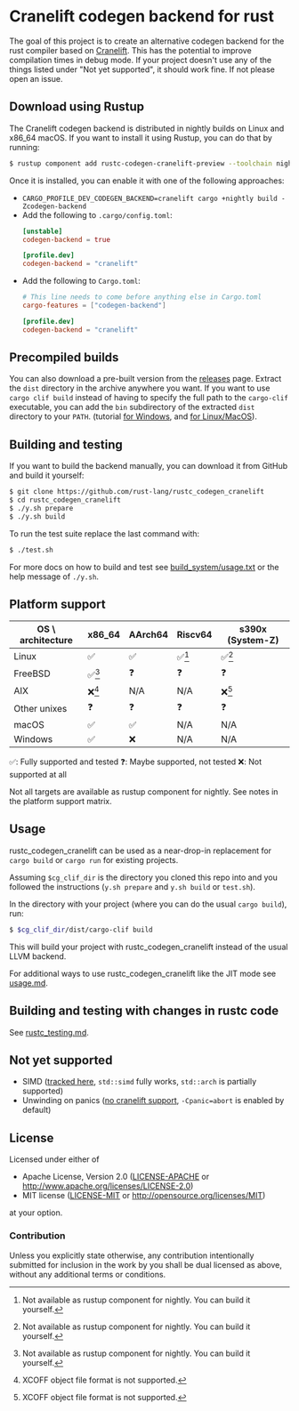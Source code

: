 # Cranelift codegen backend for rust

The goal of this project is to create an alternative codegen backend for the rust compiler based on [Cranelift](https://github.com/bytecodealliance/wasmtime/blob/main/cranelift).
This has the potential to improve compilation times in debug mode.
If your project doesn't use any of the things listed under "Not yet supported", it should work fine.
If not please open an issue.

## Download using Rustup

The Cranelift codegen backend is distributed in nightly builds on Linux and x86_64 macOS. If you want to
install it using Rustup, you can do that by running:

```bash
$ rustup component add rustc-codegen-cranelift-preview --toolchain nightly
```

Once it is installed, you can enable it with one of the following approaches:
- `CARGO_PROFILE_DEV_CODEGEN_BACKEND=cranelift cargo +nightly build -Zcodegen-backend`
- Add the following to `.cargo/config.toml`:
    ```toml
    [unstable]
    codegen-backend = true

    [profile.dev]
    codegen-backend = "cranelift"
    ```
- Add the following to `Cargo.toml`:
    ```toml
    # This line needs to come before anything else in Cargo.toml
    cargo-features = ["codegen-backend"]

    [profile.dev]
    codegen-backend = "cranelift"
    ```

## Precompiled builds

You can also download a pre-built version from the [releases] page.
Extract the `dist` directory in the archive anywhere you want.
If you want to use `cargo clif build` instead of having to specify the full path to the `cargo-clif` executable, you can add the `bin` subdirectory of the extracted `dist` directory to your `PATH`.
(tutorial [for Windows](https://stackoverflow.com/a/44272417), and [for Linux/MacOS](https://unix.stackexchange.com/questions/26047/how-to-correctly-add-a-path-to-path/26059#26059)).

[releases]: https://github.com/rust-lang/rustc_codegen_cranelift/releases/tag/dev

## Building and testing

If you want to build the backend manually, you can download it from GitHub and build it yourself:

```bash
$ git clone https://github.com/rust-lang/rustc_codegen_cranelift
$ cd rustc_codegen_cranelift
$ ./y.sh prepare
$ ./y.sh build
```

To run the test suite replace the last command with:

```bash
$ ./test.sh
```

For more docs on how to build and test see [build_system/usage.txt](build_system/usage.txt) or the help message of `./y.sh`.

## Platform support

|OS \ architecture|x86\_64|AArch64|Riscv64|s390x (System-Z)|
|---|---|---|---|---|
|Linux|✅|✅|✅[^no-rustup]|✅[^no-rustup]|
|FreeBSD|✅[^no-rustup]|❓|❓|❓|
|AIX|❌[^xcoff]|N/A|N/A|❌[^xcoff]|
|Other unixes|❓|❓|❓|❓|
|macOS|✅|✅|N/A|N/A|
|Windows|✅|❌|N/A|N/A|

✅: Fully supported and tested
❓: Maybe supported, not tested
❌: Not supported at all

Not all targets are available as rustup component for nightly. See notes in the platform support matrix.

[^xcoff]: XCOFF object file format is not supported.
[^no-rustup]: Not available as rustup component for nightly. You can build it yourself.

## Usage

rustc_codegen_cranelift can be used as a near-drop-in replacement for `cargo build` or `cargo run` for existing projects.

Assuming `$cg_clif_dir` is the directory you cloned this repo into and you followed the instructions (`y.sh prepare` and `y.sh build` or `test.sh`).

In the directory with your project (where you can do the usual `cargo build`), run:

```bash
$ $cg_clif_dir/dist/cargo-clif build
```

This will build your project with rustc_codegen_cranelift instead of the usual LLVM backend.

For additional ways to use rustc_codegen_cranelift like the JIT mode see [usage.md](docs/usage.md).

## Building and testing with changes in rustc code

See [rustc_testing.md](docs/rustc_testing.md).

## Not yet supported

* SIMD ([tracked here](https://github.com/rust-lang/rustc_codegen_cranelift/issues/171), `std::simd` fully works, `std::arch` is partially supported)
* Unwinding on panics ([no cranelift support](https://github.com/bytecodealliance/wasmtime/issues/1677), `-Cpanic=abort` is enabled by default)

## License

Licensed under either of

  * Apache License, Version 2.0 ([LICENSE-APACHE](LICENSE-APACHE) or
    http://www.apache.org/licenses/LICENSE-2.0)
  * MIT license ([LICENSE-MIT](LICENSE-MIT) or
    http://opensource.org/licenses/MIT)

at your option.

### Contribution

Unless you explicitly state otherwise, any contribution intentionally submitted
for inclusion in the work by you shall be dual licensed as above, without any
additional terms or conditions.
